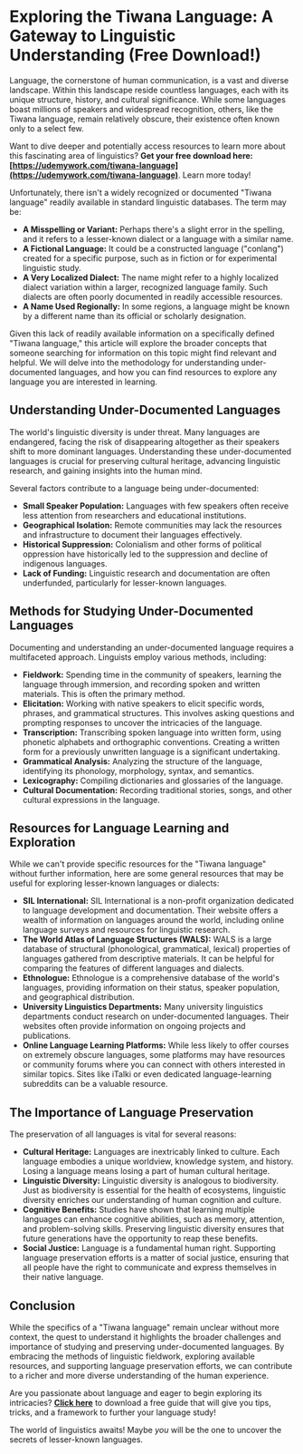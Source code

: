 # Exploring the Tiwana Language: A Gateway to Linguistic Understanding (Free Download!)

Language, the cornerstone of human communication, is a vast and diverse landscape. Within this landscape reside countless languages, each with its unique structure, history, and cultural significance. While some languages boast millions of speakers and widespread recognition, others, like the Tiwana language, remain relatively obscure, their existence often known only to a select few.

Want to dive deeper and potentially access resources to learn more about this fascinating area of linguistics? **Get your free download here: [https://udemywork.com/tiwana-language](https://udemywork.com/tiwana-language)**. Learn more today!

Unfortunately, there isn't a widely recognized or documented "Tiwana language" readily available in standard linguistic databases. The term may be:

*   **A Misspelling or Variant:** Perhaps there's a slight error in the spelling, and it refers to a lesser-known dialect or a language with a similar name.
*   **A Fictional Language:** It could be a constructed language ("conlang") created for a specific purpose, such as in fiction or for experimental linguistic study.
*   **A Very Localized Dialect:** The name might refer to a highly localized dialect variation within a larger, recognized language family. Such dialects are often poorly documented in readily accessible resources.
*   **A Name Used Regionally:** In some regions, a language might be known by a different name than its official or scholarly designation.

Given this lack of readily available information on a specifically defined "Tiwana language," this article will explore the broader concepts that someone searching for information on this topic might find relevant and helpful. We will delve into the methodology for understanding under-documented languages, and how you can find resources to explore any language you are interested in learning.

## Understanding Under-Documented Languages

The world's linguistic diversity is under threat. Many languages are endangered, facing the risk of disappearing altogether as their speakers shift to more dominant languages. Understanding these under-documented languages is crucial for preserving cultural heritage, advancing linguistic research, and gaining insights into the human mind.

Several factors contribute to a language being under-documented:

*   **Small Speaker Population:** Languages with few speakers often receive less attention from researchers and educational institutions.
*   **Geographical Isolation:** Remote communities may lack the resources and infrastructure to document their languages effectively.
*   **Historical Suppression:** Colonialism and other forms of political oppression have historically led to the suppression and decline of indigenous languages.
*   **Lack of Funding:** Linguistic research and documentation are often underfunded, particularly for lesser-known languages.

## Methods for Studying Under-Documented Languages

Documenting and understanding an under-documented language requires a multifaceted approach. Linguists employ various methods, including:

*   **Fieldwork:** Spending time in the community of speakers, learning the language through immersion, and recording spoken and written materials. This is often the primary method.
*   **Elicitation:** Working with native speakers to elicit specific words, phrases, and grammatical structures. This involves asking questions and prompting responses to uncover the intricacies of the language.
*   **Transcription:** Transcribing spoken language into written form, using phonetic alphabets and orthographic conventions. Creating a written form for a previously unwritten language is a significant undertaking.
*   **Grammatical Analysis:** Analyzing the structure of the language, identifying its phonology, morphology, syntax, and semantics.
*   **Lexicography:** Compiling dictionaries and glossaries of the language.
*   **Cultural Documentation:** Recording traditional stories, songs, and other cultural expressions in the language.

## Resources for Language Learning and Exploration

While we can't provide specific resources for the "Tiwana language" without further information, here are some general resources that may be useful for exploring lesser-known languages or dialects:

*   **SIL International:** SIL International is a non-profit organization dedicated to language development and documentation. Their website offers a wealth of information on languages around the world, including online language surveys and resources for linguistic research.
*   **The World Atlas of Language Structures (WALS):** WALS is a large database of structural (phonological, grammatical, lexical) properties of languages gathered from descriptive materials. It can be helpful for comparing the features of different languages and dialects.
*   **Ethnologue:** Ethnologue is a comprehensive database of the world's languages, providing information on their status, speaker population, and geographical distribution.
*   **University Linguistics Departments:** Many university linguistics departments conduct research on under-documented languages. Their websites often provide information on ongoing projects and publications.
*   **Online Language Learning Platforms:** While less likely to offer courses on extremely obscure languages, some platforms may have resources or community forums where you can connect with others interested in similar topics. Sites like iTalki or even dedicated language-learning subreddits can be a valuable resource.

## The Importance of Language Preservation

The preservation of all languages is vital for several reasons:

*   **Cultural Heritage:** Languages are inextricably linked to culture. Each language embodies a unique worldview, knowledge system, and history. Losing a language means losing a part of human cultural heritage.
*   **Linguistic Diversity:** Linguistic diversity is analogous to biodiversity. Just as biodiversity is essential for the health of ecosystems, linguistic diversity enriches our understanding of human cognition and culture.
*   **Cognitive Benefits:** Studies have shown that learning multiple languages can enhance cognitive abilities, such as memory, attention, and problem-solving skills. Preserving linguistic diversity ensures that future generations have the opportunity to reap these benefits.
*   **Social Justice:** Language is a fundamental human right. Supporting language preservation efforts is a matter of social justice, ensuring that all people have the right to communicate and express themselves in their native language.

## Conclusion

While the specifics of a "Tiwana language" remain unclear without more context, the quest to understand it highlights the broader challenges and importance of studying and preserving under-documented languages. By embracing the methods of linguistic fieldwork, exploring available resources, and supporting language preservation efforts, we can contribute to a richer and more diverse understanding of the human experience.

Are you passionate about language and eager to begin exploring its intricacies? **[Click here](https://udemywork.com/tiwana-language)** to download a free guide that will give you tips, tricks, and a framework to further your language study!

The world of linguistics awaits! Maybe *you* will be the one to uncover the secrets of lesser-known languages.
